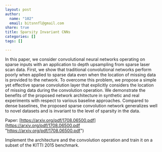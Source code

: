 ```yaml
---
layout: post
author:
  name: "102"
  email: bitsnnfl@gmail.com
share: true
title: Sparsity Invariant CNNs
categories: []
tags: []

---
```

In this paper, we consider convolutional neural networks operating on sparse inputs with an application to depth upsampling from sparse laser scan data. First, we show that traditional convolutional networks perform poorly when applied to sparse data even when the location of missing data is provided to the network. To overcome this problem, we propose a simple yet effective sparse convolution layer that explicitly considers the location of missing data during the convolution operation. We demonstrate the benefits of the proposed network architecture in synthetic and real experiments with respect to various baseline approaches. Compared to dense baselines, the proposed sparse convolution network generalizes well to novel datasets and is invariant to the level of sparsity in the data.

Paper: [https://arxiv.org/pdf/1708.06500.pdf](https://arxiv.org/pdf/1708.06500.pdf "https://arxiv.org/pdf/1708.06500.pdf")

Implement the architecture and the convolution operation and train it on a subset of the KITTI 2015 benchmark.
